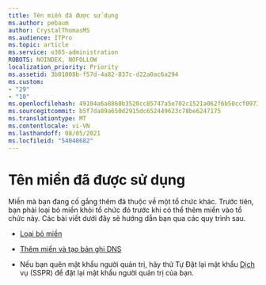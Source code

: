 ```yaml
---
title: Tên miền đã được sử dụng
ms.author: pebaum
author: CrystalThomasMS
ms.audience: ITPro
ms.topic: article
ms.service: o365-administration
ROBOTS: NOINDEX, NOFOLLOW
localization_priority: Priority
ms.assetid: 3b01008b-f57d-4a82-837c-d22a0ac6a294
ms.custom:
- "29"
- "10"
ms.openlocfilehash: 49104a6a8860b3520cc85747a5e702c1521a062f6b50ccf09738c4f0343d528e
ms.sourcegitcommit: b5f7da89a650d2915dc652449623c78be6247175
ms.translationtype: MT
ms.contentlocale: vi-VN
ms.lasthandoff: 08/05/2021
ms.locfileid: "54048682"
---
```

# <a name="the-domain-is-already-in-use"></a>Tên miền đã được sử dụng

Miền mà bạn đang cố gắng thêm đã thuộc về một tổ chức khác. Trước tiên, bạn phải loại bỏ miền khỏi tổ chức đó trước khi có thể thêm miền vào tổ chức này. Các bài viết dưới đây sẽ hướng dẫn bạn qua các quy trình sau.
  
- [Loại bỏ miền](https://docs.microsoft.com/microsoft-365/admin/get-help-with-domains/remove-a-domain)

- [Thêm miền và tạo bản ghi DNS](https://docs.microsoft.com/microsoft-365/admin/get-help-with-domains/create-dns-records-at-any-dns-hosting-provider)

- Nếu bạn quên mật khẩu người quản trị, hãy thử Tự Đặt lại mật khẩu [Dịch](https://passwordreset.microsoftonline.com/) vụ (SSPR) để đặt lại mật khẩu người quản trị của bạn.
